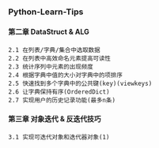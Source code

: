 ### Python-Learn-Tips
#### 第二章 DataStruct & ALG
    2.1 在列表/字典/集合中选取数据
    2.2 在列表中高效命名元素提高可读性
    2.3 统计序列中元素的出现频度
    2.4 根据字典中值的大小对字典中的项排序
    2.5 快速找到多个字典中的公共键(key)(viewkeys)
    2.6 让字典保持有序(OrderedDict)
    2.7 实现用户的历史记录功能(最多n条)
#### 第三章 对象迭代 & 反迭代技巧
    3.1 实现可迭代对象和迭代器对象(1)
